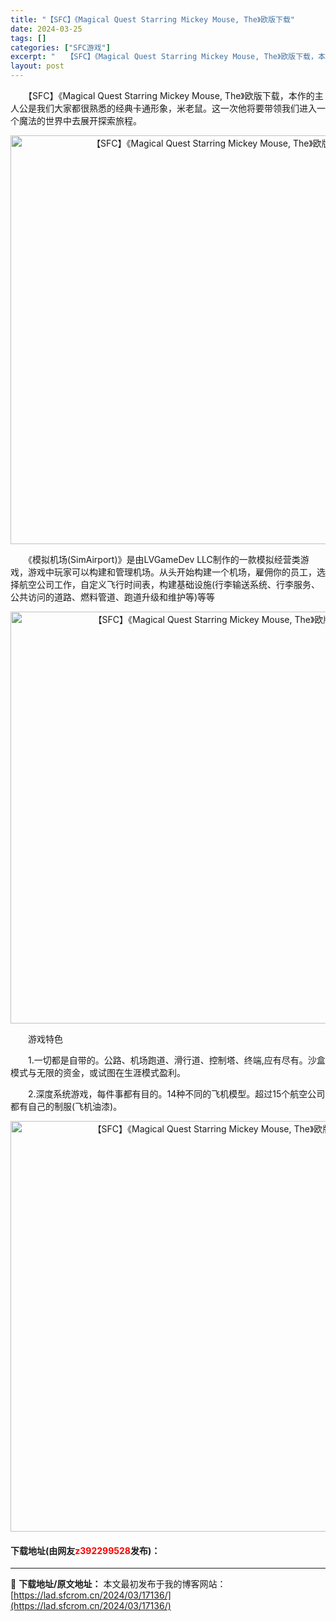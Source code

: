 ```yaml
---
title: "【SFC】《Magical Quest Starring Mickey Mouse, The》欧版下载"
date: 2024-03-25
tags: []
categories: ["SFC游戏"]
excerpt: "　　【SFC】《Magical Quest Starring Mickey Mouse, The》欧版下载，本作的主人公是我们大家都很熟悉的经典卡通形象，米老鼠。这一次他将要带领我们进入一个魔法的世界中去展开探索旅程。 　　《模拟机场(SimAirport)》是由LVGameDev LLC制作的一款&hellip;"
layout: post
---
```


 <p>　　【SFC】《Magical Quest Starring Mickey Mouse, The》欧版下载，本作的主人公是我们大家都很熟悉的经典卡通形象，米老鼠。这一次他将要带领我们进入一个魔法的世界中去展开探索旅程。</p> <p align="center"><img align="" border="0" src="https://lad.sfcrom.cn/wp-content/uploads/2024/03/20240325_6600bf802a3c7.png" width="654" alt="【SFC】《Magical Quest Starring Mickey Mouse, The》欧版下载" /></p> <p>　　《模拟机场(SimAirport)》是由LVGameDev LLC制作的一款模拟经营类游戏，游戏中玩家可以构建和管理机场。从头开始构建一个机场，雇佣你的员工，选择航空公司工作，自定义飞行时间表，构建基础设施(行李输送系统、行李服务、公共访问的道路、燃料管道、跑道升级和维护等)等等</p> <p align="center"><img align="" border="0" src="https://lad.sfcrom.cn/wp-content/uploads/2024/03/20240325_6600bf81a869c.png" width="659" alt="【SFC】《Magical Quest Starring Mickey Mouse, The》欧版下载" /></p> <p>　　游戏特色</p> <p>　　1.一切都是自带的。公路、机场跑道、滑行道、控制塔、终端,应有尽有。沙盒模式与无限的资金，或试图在生涯模式盈利。</p> <p>　　2.深度系统游戏，每件事都有目的。14种不同的飞机模型。超过15个航空公司都有自己的制服(飞机油漆)。</p> <p align="center"><img align="" border="0" src="https://lad.sfcrom.cn/wp-content/uploads/2024/03/20240325_6600bf8317279.png" width="657" alt="【SFC】《Magical Quest Starring Mickey Mouse, The》欧版下载" /></p> <p><h4>下载地址(由网友<font color="red">z392299528</font>发布)：</h4></p> 

---
📖 **下载地址/原文地址：** 本文最初发布于我的博客网站：[https://lad.sfcrom.cn/2024/03/17136/](https://lad.sfcrom.cn/2024/03/17136/)
